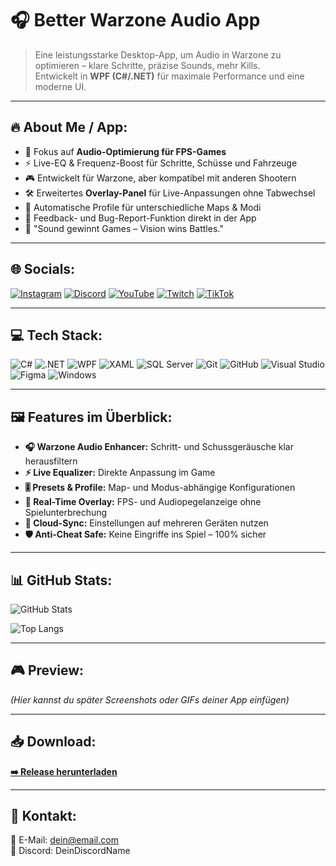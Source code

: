 # 🎧 Better Warzone Audio App  

> Eine leistungsstarke Desktop-App, um Audio in Warzone zu optimieren – klare Schritte, präzise Sounds, mehr Kills.  
> Entwickelt in **WPF (C#/.NET)** für maximale Performance und eine moderne UI.  

---

## 🔥 About Me / App:

- 🎯 Fokus auf **Audio-Optimierung für FPS-Games**
- ⚡ Live-EQ & Frequenz-Boost für Schritte, Schüsse und Fahrzeuge
- 🎮 Entwickelt für Warzone, aber kompatibel mit anderen Shootern
- 🛠 Erweitertes **Overlay-Panel** für Live-Anpassungen ohne Tabwechsel
- 📡 Automatische Profile für unterschiedliche Maps & Modi
- 💬 Feedback- und Bug-Report-Funktion direkt in der App
- 🧠 "Sound gewinnt Games – Vision wins Battles."  

---

## 🌐 Socials:
[![Instagram](https://img.shields.io/badge/Instagram-E4405F?logo=instagram&logoColor=white)](https://instagram.com/deinusername)
[![Discord](https://img.shields.io/badge/Discord-5865F2?logo=discord&logoColor=white)](https://discord.gg/deinserver)
[![YouTube](https://img.shields.io/badge/YouTube-FF0000?logo=youtube&logoColor=white)](https://youtube.com/@deinusername)
[![Twitch](https://img.shields.io/badge/Twitch-9146FF?logo=twitch&logoColor=white)](https://twitch.tv/deinusername)
[![TikTok](https://img.shields.io/badge/TikTok-000000?logo=tiktok&logoColor=white)](https://tiktok.com/@deinusername)

---

## 💻 Tech Stack:
![C#](https://img.shields.io/badge/C%23-239120?style=flat&logo=c-sharp&logoColor=white)
![.NET](https://img.shields.io/badge/.NET-512BD4?style=flat&logo=dotnet&logoColor=white)
![WPF](https://img.shields.io/badge/WPF-512BD4?style=flat&logo=windows&logoColor=white)
![XAML](https://img.shields.io/badge/XAML-0C54C2?style=flat&logo=windows&logoColor=white)
![SQL Server](https://img.shields.io/badge/SQL_Server-CC2927?style=flat&logo=microsoft-sql-server&logoColor=white)
![Git](https://img.shields.io/badge/Git-F05032?style=flat&logo=git&logoColor=white)
![GitHub](https://img.shields.io/badge/GitHub-181717?style=flat&logo=github&logoColor=white)
![Visual Studio](https://img.shields.io/badge/Visual_Studio-5C2D91?style=flat&logo=visualstudio&logoColor=white)
![Figma](https://img.shields.io/badge/Figma-F24E1E?style=flat&logo=figma&logoColor=white)
![Windows](https://img.shields.io/badge/Windows-0078D6?style=flat&logo=windows&logoColor=white)

---

## 🖼 Features im Überblick:
- **🎧 Warzone Audio Enhancer:** Schritt- und Schussgeräusche klar herausfiltern  
- **⚡ Live Equalizer:** Direkte Anpassung im Game  
- **🎚 Presets & Profile:** Map- und Modus-abhängige Konfigurationen  
- **📡 Real-Time Overlay:** FPS- und Audiopegelanzeige ohne Spielunterbrechung  
- **💾 Cloud-Sync:** Einstellungen auf mehreren Geräten nutzen  
- **🛡 Anti-Cheat Safe:** Keine Eingriffe ins Spiel – 100% sicher  

---

## 📊 GitHub Stats:
![GitHub Stats](https://github-readme-stats.vercel.app/api?username=DEINUSERNAME&show_icons=true&theme=tokyonight&hide_border=true&bg_color=0D1117&title_color=FF4500&icon_color=FF4500&text_color=FFFFFF)

![Top Langs](https://github-readme-stats.vercel.app/api/top-langs/?username=DEINUSERNAME&layout=compact&theme=tokyonight&hide_border=true&bg_color=0D1117&title_color=FF4500&text_color=FFFFFF)

---

## 🎮 Preview:
*(Hier kannst du später Screenshots oder GIFs deiner App einfügen)*

---

## 📥 Download:
**[➡️ Release herunterladen](https://github.com/DEINUSERNAME/Better-Warzone-Audio/releases)**

---

## 💌 Kontakt:
📧 E-Mail: dein@email.com  
💬 Discord: DeinDiscordName  
